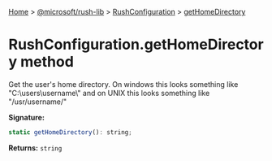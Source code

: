 [Home](./index) &gt; [@microsoft/rush-lib](./rush-lib.md) &gt; [RushConfiguration](./rush-lib.rushconfiguration.md) &gt; [getHomeDirectory](./rush-lib.rushconfiguration.gethomedirectory.md)

# RushConfiguration.getHomeDirectory method

Get the user's home directory. On windows this looks something like "C:\\users\\username\\" and on UNIX this looks something like "/usr/username/"

**Signature:**
```javascript
static getHomeDirectory(): string;
```
**Returns:** `string`

